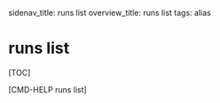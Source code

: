 sidenav_title: runs list
overview_title: runs list
tags: alias

# runs list

[TOC]

[CMD-HELP runs list]
